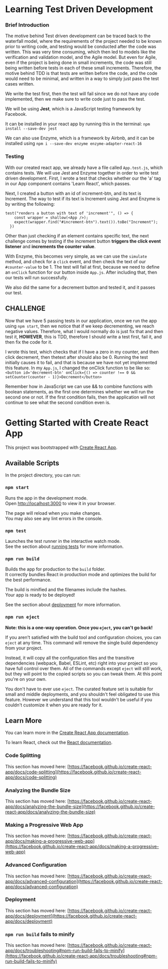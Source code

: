 # Learning Test Driven Development

### Brief Introduction
The motive behind Test driven development can be traced back to the waterfall model, where the requirements of the project needed to be known prior to writing code, and testing would be conducted after the code was written. This was very time consuming, which then led to models like the verification and validation model, and the Agile model. But even for Agile, even if the project is being done in small increments, the code was still being written before tests in each of these small increments. Therefore, the motive behind TDD is that tests are written before the code, and the code would need to be minimal, and written in a way to simply just pass the test cases written.

We write the test first, then the test will fail since we do not have any code implemented, then we make sure to write code just to pass the test.

We will be using **Jest**, which is a JavaScript testing framework by Facebook.

It can be installed in your react app by running this in the terminal: `npm install --save-dev jest`

We can also use Enzyme, which is a framework by Airbnb, and it can be installed using `npm i --save-dev enzyme enzyme-adapter-react-16`

### Testing
With our created react app, we already have a file called `App.test.js`, which contains tests. We will use Jest and Enzyme together in order to write test driven development.
First, I wrote a test that checks whether our the 'a' tag in our App component contains 'Learn React', which passes.

Next, I created a button with an id of increment-btn, and its text is Increment. The way to test if its text is Increment using Jest and Enzyme is by writing the following:
```
test("renders a button with text of 'increment'", () => {
    const wrapper = shallow(<App />);
    expect(wrapper.find("#increment-btn").text()).toBe("Increment");
  })
```

Other than just checking if an element contains specific text, the next challenge comes by testing if the increment button **triggers the click event listener** and
**increments the counter value**.

With Enzyme, this becomes very simple, as we can use the `simulate` method, and check for a `click` event, and then check the text of our `#counter-value` to be 1.
The test will fail at first, because we need to define an `onClick` function for our button inside `App.js`. After including that, then our tests will run successfully.

We also did the same for a decrement button and tested it, and it passes our test.

## CHALLENGE
Now that we have 5 passing tests in our application, once we run the app using `npm start`, then we notice that if we keep decrementing, we reach negative values.
Therefore, what I would normally do is just fix that and then test it, **HOWEVER**, this is TDD, therefore I should write a test first, fail it, and then fix the code for it.

I wrote this test, which checks that if I have a zero in my counter, and then click decrement, then thetext after should also be 0. Running the test initially causes it to fail,
and that is because we have not yet implemented this feature. In my `App.js`, I changed the onClick function to be like so:
`<button id='decrement-btn' onClick={() => counter !== 0 && setCounter(counter - 1)}>Decrement</button>`

Remember how in JavaScript we can use && to combine functions with boolean statements, as the first one determines whether we will run the second one or not. If the first
condition fails, then the application will not continue to see what the second condition even is.


# Getting Started with Create React App

This project was bootstrapped with [Create React App](https://github.com/facebook/create-react-app).

## Available Scripts

In the project directory, you can run:

### `npm start`

Runs the app in the development mode.\
Open [http://localhost:3000](http://localhost:3000) to view it in your browser.

The page will reload when you make changes.\
You may also see any lint errors in the console.

### `npm test`

Launches the test runner in the interactive watch mode.\
See the section about [running tests](https://facebook.github.io/create-react-app/docs/running-tests) for more information.

### `npm run build`

Builds the app for production to the `build` folder.\
It correctly bundles React in production mode and optimizes the build for the best performance.

The build is minified and the filenames include the hashes.\
Your app is ready to be deployed!

See the section about [deployment](https://facebook.github.io/create-react-app/docs/deployment) for more information.

### `npm run eject`

**Note: this is a one-way operation. Once you `eject`, you can't go back!**

If you aren't satisfied with the build tool and configuration choices, you can `eject` at any time. This command will remove the single build dependency from your project.

Instead, it will copy all the configuration files and the transitive dependencies (webpack, Babel, ESLint, etc) right into your project so you have full control over them. All of the commands except `eject` will still work, but they will point to the copied scripts so you can tweak them. At this point you're on your own.

You don't have to ever use `eject`. The curated feature set is suitable for small and middle deployments, and you shouldn't feel obligated to use this feature. However we understand that this tool wouldn't be useful if you couldn't customize it when you are ready for it.

## Learn More

You can learn more in the [Create React App documentation](https://facebook.github.io/create-react-app/docs/getting-started).

To learn React, check out the [React documentation](https://reactjs.org/).

### Code Splitting

This section has moved here: [https://facebook.github.io/create-react-app/docs/code-splitting](https://facebook.github.io/create-react-app/docs/code-splitting)

### Analyzing the Bundle Size

This section has moved here: [https://facebook.github.io/create-react-app/docs/analyzing-the-bundle-size](https://facebook.github.io/create-react-app/docs/analyzing-the-bundle-size)

### Making a Progressive Web App

This section has moved here: [https://facebook.github.io/create-react-app/docs/making-a-progressive-web-app](https://facebook.github.io/create-react-app/docs/making-a-progressive-web-app)

### Advanced Configuration

This section has moved here: [https://facebook.github.io/create-react-app/docs/advanced-configuration](https://facebook.github.io/create-react-app/docs/advanced-configuration)

### Deployment

This section has moved here: [https://facebook.github.io/create-react-app/docs/deployment](https://facebook.github.io/create-react-app/docs/deployment)

### `npm run build` fails to minify

This section has moved here: [https://facebook.github.io/create-react-app/docs/troubleshooting#npm-run-build-fails-to-minify](https://facebook.github.io/create-react-app/docs/troubleshooting#npm-run-build-fails-to-minify)
